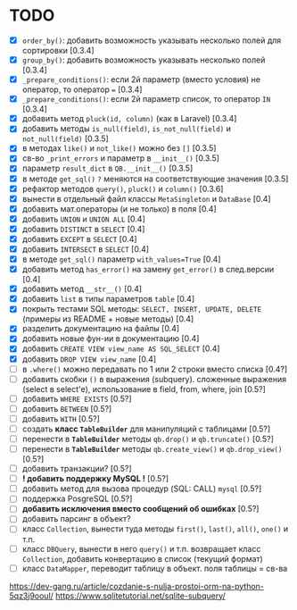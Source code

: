 # TODO
- [x] `order_by()`: добавить возможность указывать несколько полей для сортировки [0.3.4]
- [x] `group_by()`: добавить возможность указывать несколько полей [0.3.4]
- [x] `_prepare_conditions()`: если 2й параметр (вместо условия) не оператор, то оператор `=` [0.3.4]
- [x] `_prepare_conditions()`: если 2й параметр список, то оператор `IN` [0.3.4]
- [x] добавить метод `pluck(id, column)` (как в Laravel) [0.3.4]
- [x] добавить методы `is_null(field)`, `is_not_null(field)` и `not_null(field)` [0.3.5]
- [x] в методах `like()` и `not_like()` можно без `[]` [0.3.5]
- [x] св-во `_print_errors` и параметр в `__init__()` [0.3.5]
- [x] параметр `result_dict` в `QB.__init__()` [0.3.5]
- [x] в методе `get_sql()` `?` меняются на соответствующие значения [0.3.5]
- [x] рефактор методов `query()`, `pluck()` и `column()` [0.3.6]
- [X] вынести в отдельный файл классы `MetaSingleton` и `DataBase` [0.4]
- [X] добавить мат.операторы (и не только) в поля [0.4]
- [X] добавить `UNION` и `UNION ALL` [0.4]
- [X] добавить `DISTINCT` в `SELECT` [0.4]
- [X] добавить `EXCEPT` в `SELECT` [0.4]
- [X] добавить `INTERSECT` в `SELECT` [0.4]
- [X] в методе `get_sql()` параметр `with_values=True` [0.4]
- [X] добавить метод `has_error()` на замену `get_error()` в след.версии [0.4]
- [X] добавить метод `__str__()` [0.4]
- [X] добавить `list` в типы параметров `table` [0.4]
- [X] покрыть тестами SQL методы: `SELECT, INSERT, UPDATE, DELETE` (примеры из README + новые методы) [0.4]
- [X] разделить документацию на файлы [0.4]
- [X] добавить новые фун-ии в документацию [0.4]
- [X] добавить `CREATE VIEW view_name AS SQL_SELECT` [0.4]
- [X] добавить `DROP VIEW view_name` [0.4]
- [ ] в `.where()` можно передавать по 1 или 2 строки вместо списка [0.4?]
- [ ] добавить скобки `()` в выражения (subquery). сложенные выражения (select в select'e), использование в field, from, where, join [0.5?]
- [ ] добавить `WHERE EXISTS` [0.5?]
- [ ] добавить `BETWEEN` [0.5?]
- [ ] добавить `WITH` [0.5?]
- [ ] создать **класс `TableBuilder`** для манипуляций с таблицами [0.5?]
- [ ] перенести в **`TableBuilder`** методы `qb.drop()` и `qb.truncate()` [0.5?]
- [ ] перенести в **`TableBuilder`** методы `qb.create_view()` и `qb.drop_view()` [0.5?]
- [ ] добавить транзакции? [0.5?]
- [ ] **! добавить поддержку MySQL !** [0.5?]
- [ ] добавить метод для вызова процедур (SQL: CALL) `mysql` [0.5?]
- [ ] поддержка PosgreSQL [0.5?]
- [ ] **добавить исключения вместо сообщений об ошибках** [0.5?]
- [ ] добавить парсинг в объект?
- [ ] класс `Collection`, вынести туда методы `first()`, `last()`, `all()`, `one()` и т.п.
- [ ] класс `DBQuery`, вынести в него `query()` и т.п. возвращает класс `Collection`, добавить конвертацию в список (текущий формат)
- [ ] класс `DataMapper`, переводит таблицу в объект. поля таблицы = св-ва

https://dev-gang.ru/article/cozdanie-s-nulja-prostoi-orm-na-python-5qz3j9ooul/
https://www.sqlitetutorial.net/sqlite-subquery/
